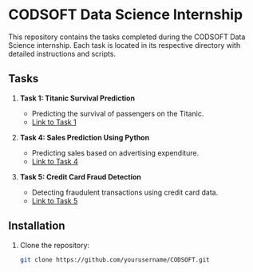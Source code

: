 # CODSOFT Data Science Internship

This repository contains the tasks completed during the CODSOFT Data Science internship. Each task is located in its respective directory with detailed instructions and scripts.

## Tasks

1. **Task 1: Titanic Survival Prediction**
   - Predicting the survival of passengers on the Titanic.
   - [Link to Task 1](./Task1_Titanic_Survival_Prediction)

2. **Task 4: Sales Prediction Using Python**
   - Predicting sales based on advertising expenditure.
   - [Link to Task 4](./task2.py)

3. **Task 5: Credit Card Fraud Detection**
   - Detecting fraudulent transactions using credit card data.
   - [Link to Task 5](./Task5_Credit_Card_Fraud_Detection)

## Installation
1. Clone the repository:
   ```sh
   git clone https://github.com/yourusername/CODSOFT.git

